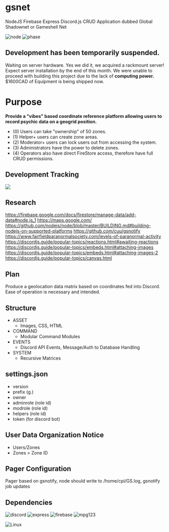 # gsnet
NodeJS Firebase Express Discord.js CRUD Application dubbed Global Shadownet or Gameshell Net

![node](https://img.shields.io/badge/Node-v12.18.0-yellowgreen?logo=node.js&style=plastic)
![phase](https://img.shields.io/badge/Phase-Hiatus-critical?logo=atom&style=plastic)

## **Development has been temporarily suspended.**

Waiting on server hardware. Yes we did it, we acquired a rackmount server! Expect server installation by the end of this month. We were unable to proceed with building this project due to the lack of **computing power.** $1600CAD of Equipment is being shipped now.

# Purpose
**Provide a "vibes" based coordinate reference platform allowing users to record psychic data on a geogrid position.**
* (0) Users can take "ownership" of 50 zones.
* (1) Helper+ users can create zone areas.
* (2) Moderator+ users can lock users out from accessing the system.
* (3) Administrators have the power to delete zones.
* (4) Operators also have direct FireStore access, therefore have full CRUD permissions.

## Development Tracking
![](https://img.shields.io/badge/Authorizations-Permissions%20Overhaul-success?style=plastic)

## Research
https://firebase.google.com/docs/firestore/manage-data/add-data#node.js_1
https://maps.google.com/
https://github.com/nodejs/node/blob/master/BUILDING.md#building-nodejs-on-supported-platforms
https://github.com/cuu/gsnotify
https://www.fairfieldparanormalsociety.com/levels-of-paranormal-activity
https://discordjs.guide/popular-topics/reactions.html#awaiting-reactions
https://discordjs.guide/popular-topics/embeds.html#attaching-images
https://discordjs.guide/popular-topics/embeds.html#attaching-images-2
https://discordjs.guide/popular-topics/canvas.html

## Plan
Produce a geolocation data matrix based on coordinates fed into Discord. Ease of operation is necessary and intended.

## Structure
* ASSET
  * Images, CSS, HTML
* COMMAND
  * Modular Command Modules
* EVENTS
  * Discord API Events, Message/Auth to Database Handling
* SYSTEM
  * Recursive Matrices

## settings.json
* version
* prefix (g.)
* owner
* adminrole (role id)
* modrole (role id)
* helpers (role id)
* token (for discord bot)

## User Data Organization Notice
* Users/Zones
* Zones > Zone ID

## Pager Configuration
Pager based on gsnotify, node should write to /home/cpi/GS.log, gsnotify job updates

## Dependencies

![discord](https://img.shields.io/badge/Discord.js-From%20NPM%20v12-informational?logo=discord&style=plastic)
![express](https://img.shields.io/badge/Express-From%20NPM-informational?logo=node.js&style=plastic)
![firebase](https://img.shields.io/badge/firebase%20admin-From%20NPM-informational?logo=firebase&style=plastic)
![mpg123](https://img.shields.io/badge/mpg123-apt-informational?logo=linux&style=plastic)

![Linux](https://img.shields.io/badge/Linux%20Operating%20System-Designed%20for%20the%20GameShell-important?logo=linux&style=plastic)
